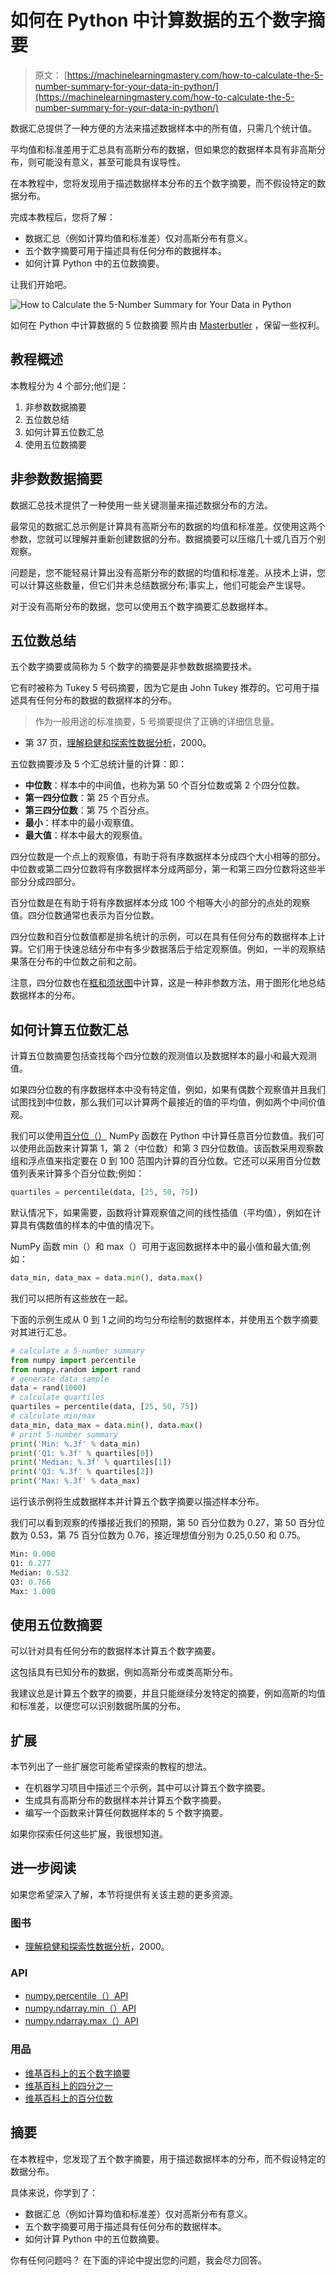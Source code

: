 # 如何在 Python 中计算数据的五个数字摘要

> 原文： [https://machinelearningmastery.com/how-to-calculate-the-5-number-summary-for-your-data-in-python/](https://machinelearningmastery.com/how-to-calculate-the-5-number-summary-for-your-data-in-python/)

数据汇总提供了一种方便的方法来描述数据样本中的所有值，只需几个统计值。

平均值和标准差用于汇总具有高斯分布的数据，但如果您的数据样本具有非高斯分布，则可能没有意义，甚至可能具有误导性。

在本教程中，您将发现用于描述数据样本分布的五个数字摘要，而不假设特定的数据分布。

完成本教程后，您将了解：

*   数据汇总（例如计算均值和标准差）仅对高斯分布有意义。
*   五个数字摘要可用于描述具有任何分布的数据样本。
*   如何计算 Python 中的五位数摘要。

让我们开始吧。

![How to Calculate the 5-Number Summary for Your Data in Python](img/db9b0efb2136a8324488a6f902d7c46f.jpg)

如何在 Python 中计算数据的 5 位数摘要
照片由 [Masterbutler](https://www.flickr.com/photos/alwbutler/7456018222/) ，保留一些权利。

## 教程概述

本教程分为 4 个部分;他们是：

1.  非参数数据摘要
2.  五位数总结
3.  如何计算五位数汇总
4.  使用五位数摘要

## 非参数数据摘要

数据汇总技术提供了一种使用一些关键测量来描述数据分布的方法。

最常见的数据汇总示例是计算具有高斯分布的数据的均值和标准差。仅使用这两个参数，您就可以理解并重新创建数据的分布。数据摘要可以压缩几十或几百万个别观察。

问题是，您不能轻易计算出没有高斯分布的数据的均值和标准差。从技术上讲，您可以计算这些数量，但它们并未总结数据分布;事实上，他们可能会产生误导。

对于没有高斯分布的数据，您可以使用五个数字摘要汇总数据样本。

## 五位数总结

五个数字摘要或简称为 5 个数字的摘要是非参数数据摘要技术。

它有时被称为 Tukey 5 号码摘要，因为它是由 John Tukey 推荐的。它可用于描述具有任何分布的数据的数据样本的分布。

> 作为一般用途的标准摘要，5 号摘要提供了正确的详细信息量。

- 第 37 页，[理解稳健和探索性数据分析](https://amzn.to/2Gp2sNW)，2000。

五位数摘要涉及 5 个汇总统计量的计算：即：

*   **中位数**：样本中的中间值，也称为第 50 个百分位数或第 2 个四分位数。
*   **第一四分位数**：第 25 个百分点。
*   **第三四分位数**：第 75 个百分点。
*   **最小**：样本中的最小观察值。
*   **最大值**：样本中最大的观察值。

四分位数是一个点上的观察值，有助于将有序数据样本分成四个大小相等的部分。中位数或第二四分位数将有序数据样本分成两部分，第一和第三四分位数将这些半部分分成四部分。

百分位数是在有助于将有序数据样本分成 100 个相等大小的部分的点处的观察值。四分位数通常也表示为百分位数。

四分位数和百分位数值都是排名统计的示例，可以在具有任何分布的数据样本上计算。它们用于快速总结分布中有多少数据落后于给定观察值。例如，一半的观​​察结果落在分布的中位数之前和之前。

注意，四分位数也在[框和须状图](https://en.wikipedia.org/wiki/Box_plot)中计算，这是一种非参数方法，用于图形化地总结数据样本的分布。

## 如何计算五位数汇总

计算五位数摘要包括查找每个四分位数的观测值以及数据样本的最小和最大观测值。

如果四分位数的有序数据样本中没有特定值，例如，如果有偶数个观察值并且我们试图找到中位数，那么我们可以计算两个最接近的值的平均值，例如两个中间价值观。

我们可以使用[百分位（）](https://docs.scipy.org/doc/numpy-dev/reference/generated/numpy.percentile.html) NumPy 函数在 Python 中计算任意百分位数值。我们可以使用此函数来计算第 1，第 2（中位数）和第 3 四分位数值。该函数采用观察数组和浮点值来指定要在 0 到 100 范围内计算的百分位数。它还可以采用百分位数值列表来计算多个百分位数;例如：

```py
quartiles = percentile(data, [25, 50, 75])
```

默认情况下，如果需要，函数将计算观察值之间的线性插值（平均值），例如在计算具有偶数值的样本的中值的情况下。

NumPy 函数 min（）和 max（）可用于返回数据样本中的最小值和最大值;例如：

```py
data_min, data_max = data.min(), data.max()
```

我们可以把所有这些放在一起。

下面的示例生成从 0 到 1 之间的均匀分布绘制的数据样本，并使用五个数字摘要对其进行汇总。

```py
# calculate a 5-number summary
from numpy import percentile
from numpy.random import rand
# generate data sample
data = rand(1000)
# calculate quartiles
quartiles = percentile(data, [25, 50, 75])
# calculate min/max
data_min, data_max = data.min(), data.max()
# print 5-number summary
print('Min: %.3f' % data_min)
print('Q1: %.3f' % quartiles[0])
print('Median: %.3f' % quartiles[1])
print('Q3: %.3f' % quartiles[2])
print('Max: %.3f' % data_max)
```

运行该示例将生成数据样本并计算五个数字摘要以描述样本分布。

我们可以看到观察的传播接近我们的预期，第 50 百分位数为 0.27，第 50 百分位数为 0.53，第 75 百分位数为 0.76，接近理想值分别为 0.25,0.50 和 0.75。

```py
Min: 0.000
Q1: 0.277
Median: 0.532
Q3: 0.766
Max: 1.000
```

## 使用五位数摘要

可以针对具有任何分布的数据样本计算五个数字摘要。

这包括具有已知分布的数据，例如高斯分布或类高斯分布。

我建议总是计算五个数字的摘要，并且只能继续分发特定的摘要，例如高斯的均值和标准差，以便您可以识别数据所属的分布。

## 扩展

本节列出了一些扩展您可能希望探索的教程的想法。

*   在机器学习项目中描述三个示例，其中可以计算五个数字摘要。
*   生成具有高斯分布的数据样本并计算五个数字摘要。
*   编写一个函数来计算任何数据样本的 5 个数字摘要。

如果你探索任何这些扩展，我很想知道。

## 进一步阅读

如果您希望深入了解，本节将提供有关该主题的更多资源。

### 图书

*   [理解稳健和探索性数据分析](https://amzn.to/2Gp2sNW)，2000。

### API

*   [numpy.percentile（）API](https://docs.scipy.org/doc/numpy-dev/reference/generated/numpy.percentile.html)
*   [numpy.ndarray.min（）API](https://docs.scipy.org/doc/numpy-dev/reference/generated/numpy.ndarray.min.html)
*   [numpy.ndarray.max（）API](https://docs.scipy.org/doc/numpy-dev/reference/generated/numpy.ndarray.max.html)

### 用品

*   [维基百科上的五个数字摘要](https://en.wikipedia.org/wiki/Five-number_summary)
*   [维基百科上的四分之一](https://en.wikipedia.org/wiki/Quartile)
*   [维基百科上的百分位数](https://en.wikipedia.org/wiki/Percentile)

## 摘要

在本教程中，您发现了五个数字摘要，用于描述数据样本的分布，而不假设特定的数据分布。

具体来说，你学到了：

*   数据汇总（例如计算均值和标准差）仅对高斯分布有意义。
*   五个数字摘要可用于描述具有任何分布的数据样本。
*   如何计算 Python 中的五位数摘要。

你有任何问题吗？
在下面的评论中提出您的问题，我会尽力回答。